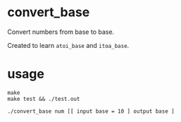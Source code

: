 # convert_base
Convert numbers from base to base.

Created to learn `atoi_base` and `itoa_base`.



# usage

```
make
make test && ./test.out
```

```
./convert_base num [[ input base = 10 ] output base ]
```
